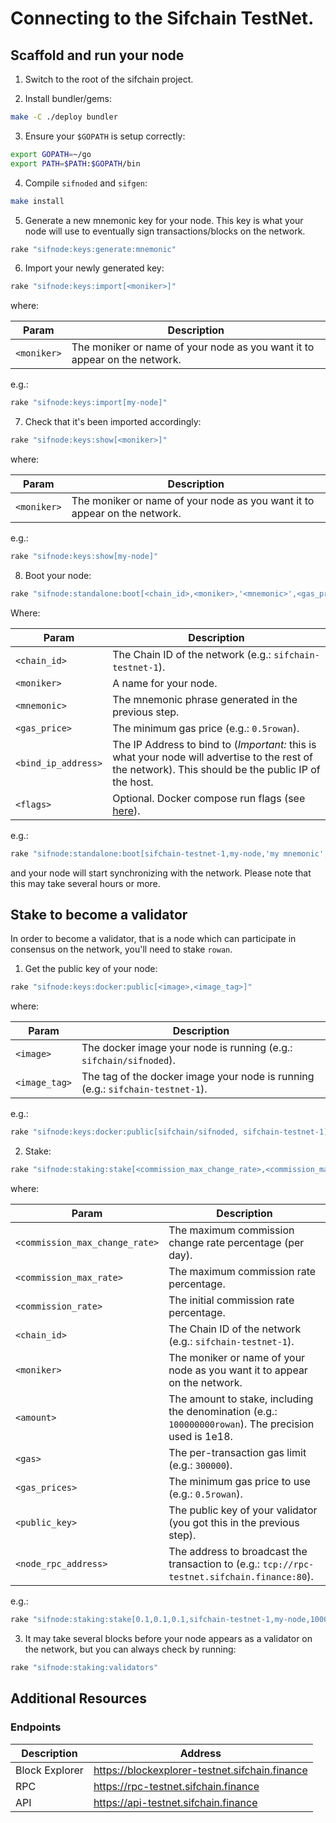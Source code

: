 # Connecting to the Sifchain TestNet.

## Scaffold and run your node

1. Switch to the root of the sifchain project.

2. Install bundler/gems:

```bash
make -C ./deploy bundler
```

3. Ensure your `$GOPATH` is setup correctly:

```bash
export GOPATH=~/go
export PATH=$PATH:$GOPATH/bin
```

4. Compile `sifnoded` and `sifgen`:

```bash
make install
```

5. Generate a new mnemonic key for your node. This key is what your node will use to eventually sign transactions/blocks on the network.

```bash
rake "sifnode:keys:generate:mnemonic"
```

6. Import your newly generated key:

```bash
rake "sifnode:keys:import[<moniker>]"
```

where:

|Param|Description|
|-----|----------|
|`<moniker>`|The moniker or name of your node as you want it to appear on the network.|

e.g.:

```bash
rake "sifnode:keys:import[my-node]"
```

7. Check that it's been imported accordingly:

```bash
rake "sifnode:keys:show[<moniker>]"
```

where:

|Param|Description|
|-----|----------|
|`<moniker>`|The moniker or name of your node as you want it to appear on the network.|

e.g.:

```bash
rake "sifnode:keys:show[my-node]"
```

8. Boot your node:

```bash
rake "sifnode:standalone:boot[<chain_id>,<moniker>,'<mnemonic>',<gas_price>,<bind_ip_address>,'<flags>']"
```

Where:

|Param|Description|
|-----|----------|
|`<chain_id>`|The Chain ID of the network (e.g.: `sifchain-testnet-1`).|
|`<moniker>`|A name for your node.|
|`<mnemonic>`|The mnemonic phrase generated in the previous step.|
|`<gas_price>`|The minimum gas price (e.g.: `0.5rowan`).|
|`<bind_ip_address>`|The IP Address to bind to (*Important:* this is what your node will advertise to the rest of the network). This should be the public IP of the host.|
|`<flags>`|Optional. Docker compose run flags (see [here](https://docs.docker.com/compose/reference/run/)).|

e.g.:

```bash
rake "sifnode:standalone:boot[sifchain-testnet-1,my-node,'my mnemonic',0.5rowan,127.0.0.1]"
```

and your node will start synchronizing with the network. Please note that this may take several hours or more.

## Stake to become a validator

In order to become a validator, that is a node which can participate in consensus on the network, you'll need to stake `rowan`.

1. Get the public key of your node:

```bash
rake "sifnode:keys:docker:public[<image>,<image_tag>]"
```

where:

|Param|Description|
|-----|----------|
|`<image>`|The docker image your node is running  (e.g.: `sifchain/sifnoded`).|
|`<image_tag>`|The tag of the docker image your node is running  (e.g.: `sifchain-testnet-1`).|

e.g.:

```bash
rake "sifnode:keys:docker:public[sifchain/sifnoded, sifchain-testnet-1]"
```

2. Stake:

```bash
rake "sifnode:staking:stake[<commission_max_change_rate>,<commission_max_rate>,<commission_rate>,<chain_id>,<moniker>,<amount>,<gas>,<gas_prices>,<public_key>,<node>]"
```

where:

|Param|Description|
|-----|----------|
|`<commission_max_change_rate>`|The maximum commission change rate percentage (per day).|
|`<commission_max_rate>`|The maximum commission rate percentage.|
|`<commission_rate>`|The initial commission rate percentage.|
|`<chain_id>`|The Chain ID of the network (e.g.: `sifchain-testnet-1`).|
|`<moniker>`|The moniker or name of your node as you want it to appear on the network.|
|`<amount>`|The amount to stake, including the denomination (e.g.: `100000000rowan`). The precision used is 1e18.|
|`<gas>`| The per-transaction gas limit (e.g.: `300000`).|
|`<gas_prices>`|The minimum gas price to use  (e.g.: `0.5rowan`).|
|`<public_key>`|The public key of your validator (you got this in the previous step).|
|`<node_rpc_address>`|The address to broadcast the transaction to (e.g.: `tcp://rpc-testnet.sifchain.finance:80`).|

e.g.:

```bash
rake "sifnode:staking:stake[0.1,0.1,0.1,sifchain-testnet-1,my-node,10000000rowan,300000,0.5rowan,<public_key>,tcp://rpc-testnet.sifchain.finance:80]"
```

3. It may take several blocks before your node appears as a validator on the network, but you can always check by running:

```bash
rake "sifnode:staking:validators"
```

## Additional Resources

### Endpoints

|Description|Address|
|-----------|-------|
|Block Explorer|https://blockexplorer-testnet.sifchain.finance|
|RPC|https://rpc-testnet.sifchain.finance|
|API|https://api-testnet.sifchain.finance|

